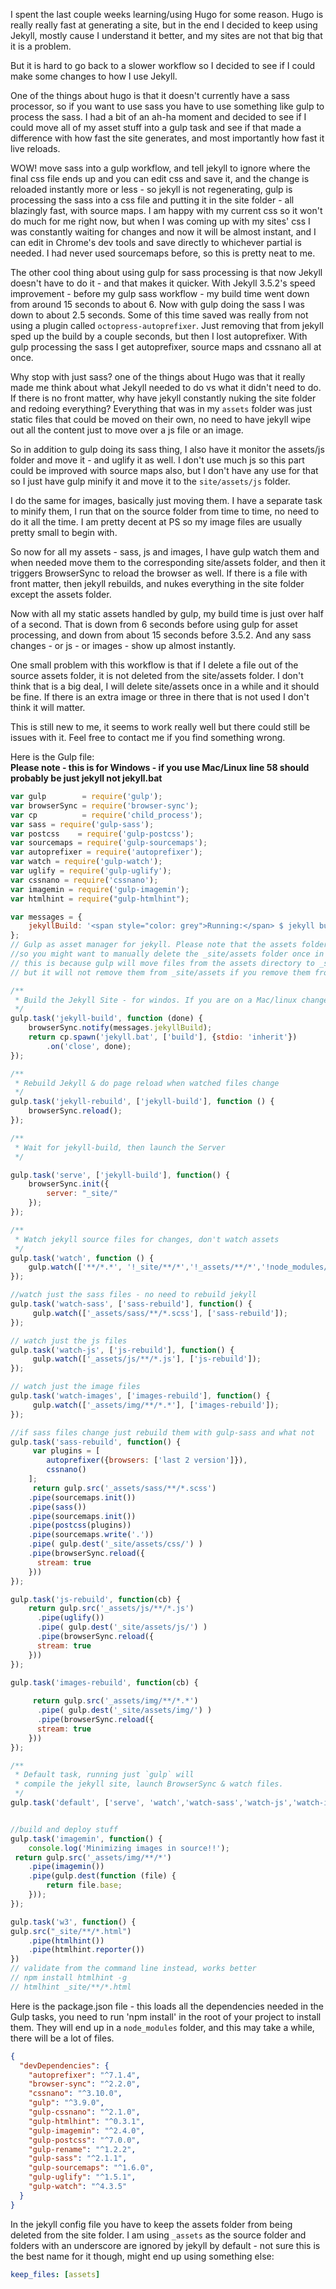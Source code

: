 ---
---

I spent the last couple weeks learning/using Hugo for some reason. Hugo is really really fast at generating a site, but in the end I decided to keep using Jekyll, mostly cause I understand it better, and my sites are not that big that it is a problem.

But it is hard to go back to a slower workflow so I decided to see if I could make some changes to how I use Jekyll.

One of the things about hugo is that it doesn't currently have a sass processor, so if you want to use sass you have to use something like gulp to process the sass. I had a bit of an ah-ha moment and decided to see if I could move all of my asset stuff into a gulp task and see if that made a difference with how fast the site generates, and most importantly how fast it live reloads.

WOW! move sass into a gulp workflow, and tell jekyll to ignore where the final css file ends up and you can edit css and save it, and the change is reloaded instantly more or less - so jekyll is not regenerating, gulp is processing the sass into a css file and putting it in the site folder - all blazingly fast, with source maps. I am happy with my current css so it won't do much for me right now, but when I was coming up with my sites' css I was constantly waiting for changes and now it will be almost instant, and I can edit in Chrome's dev tools and save directly to whichever partial is needed. I had never used sourcemaps before, so this is pretty neat to me.

The other cool thing about using gulp for sass processing is that now Jekyll doesn't have to do it - and that makes it quicker. With Jekyll 3.5.2's speed improvement - before my gulp sass workflow -  my build time went down from around 15 seconds to about 6. Now with gulp doing the sass I was down to about 2.5 seconds. Some of this time saved was really from not using a plugin called `octopress-autoprefixer`. Just removing that from jekyll sped up the build by a couple seconds, but then I lost autoprefixer. With gulp processing the sass I get autoprefixer, source maps and cssnano all at once. 

Why stop with just sass? one of the things about Hugo was that it really made me think about what Jekyll needed to do vs what it didn't need to do. If there is no front matter, why have jekyll constantly nuking the site folder and redoing everything? Everything that was in my `assets` folder was just static files that could be moved on their own, no need to have jekyll wipe out all the content just to move over a js file or an image.

So in addition to gulp doing its sass thing, I also have it monitor the assets/js folder and move it - and uglify it as well. I don't use much js so this part could be improved with source maps also, but I don't have any use for that so I just have gulp minify it and move it to the `site/assets/js` folder.

I do the same for images, basically just moving them. I have a separate task to minify them, I run that on the source folder from time to time, no need to do it all the time. I am pretty decent at PS so my image files are usually pretty small to begin with.

So now for all my assets - sass, js and images, I have gulp watch them and when needed move them to the corresponding site/assets folder, and then it triggers BrowserSync to reload the browser as well. If there is a file with front matter, then jekyll rebuilds, and nukes everything in the site folder except the assets folder.

Now with all my static assets handled by gulp, my build time is just over half of a second. That is down from 6 seconds before using gulp for asset processing, and down from about 15 seconds before 3.5.2. And any sass changes - or js - or images - show up almost instantly.

One small problem with this workflow is that if I delete a file out of the source assets folder, it is not deleted from the site/assets folder.  I don't think that is a big deal, I will delete site/assets once in a while and it should be fine. If there is an extra image or three in there that is not used I don't think it will matter.

This is still new to me, it seems to work really well but there could still be issues with it. Feel free to contact me if you find something wrong.

Here is the Gulp file:  
**Please note - this is for Windows - if you use Mac/Linux line 58 should probably be just jekyll not jekyll.bat**

```js
var gulp        = require('gulp');
var browserSync = require('browser-sync');
var cp          = require('child_process');
var sass = require('gulp-sass');
var postcss    = require('gulp-postcss');
var sourcemaps = require('gulp-sourcemaps');
var autoprefixer = require('autoprefixer');
var watch = require('gulp-watch');
var uglify = require('gulp-uglify');
var cssnano = require('cssnano');
var imagemin = require('gulp-imagemin');
var htmlhint = require("gulp-htmlhint");

var messages = {
    jekyllBuild: '<span style="color: grey">Running:</span> $ jekyll build'
};
// Gulp as asset manager for jekyll. Please note that the assets folder is never cleaned
//so you might want to manually delete the _site/assets folder once in a while.
// this is because gulp will move files from the assets directory to _site/assets,
// but it will not remove them from _site/assets if you remove them from assets.

/**
 * Build the Jekyll Site - for windos. If you are on a Mac/linux change jekyll.bat to just jekyll
 */
gulp.task('jekyll-build', function (done) {
    browserSync.notify(messages.jekyllBuild);
    return cp.spawn('jekyll.bat', ['build'], {stdio: 'inherit'})
        .on('close', done);
});

/**
 * Rebuild Jekyll & do page reload when watched files change
 */
gulp.task('jekyll-rebuild', ['jekyll-build'], function () {
    browserSync.reload();
});

/**
 * Wait for jekyll-build, then launch the Server
 */

gulp.task('serve', ['jekyll-build'], function() {
    browserSync.init({
        server: "_site/"
    });
});

/**
 * Watch jekyll source files for changes, don't watch assets
 */
gulp.task('watch', function () {
    gulp.watch(['**/*.*', '!_site/**/*','!_assets/**/*','!node_modules/**/*','!.sass-cache/**/*' ], ['jekyll-rebuild']);
});

//watch just the sass files - no need to rebuild jekyll
gulp.task('watch-sass', ['sass-rebuild'], function() {
     gulp.watch(['_assets/sass/**/*.scss'], ['sass-rebuild']);
});

// watch just the js files
gulp.task('watch-js', ['js-rebuild'], function() {
     gulp.watch(['_assets/js/**/*.js'], ['js-rebuild']);
});

// watch just the image files
gulp.task('watch-images', ['images-rebuild'], function() {
     gulp.watch(['_assets/img/**/*.*'], ['images-rebuild']);
});

//if sass files change just rebuild them with gulp-sass and what not
gulp.task('sass-rebuild', function() {
     var plugins = [
        autoprefixer({browsers: ['last 2 version']}),
        cssnano()
    ];
     return gulp.src('_assets/sass/**/*.scss')
    .pipe(sourcemaps.init())
    .pipe(sass())
    .pipe(sourcemaps.init())
    .pipe(postcss(plugins))
    .pipe(sourcemaps.write('.'))
    .pipe( gulp.dest('_site/assets/css/') )
    .pipe(browserSync.reload({
      stream: true
    }))
});

gulp.task('js-rebuild', function(cb) {
    return gulp.src('_assets/js/**/*.js')
      .pipe(uglify())
      .pipe( gulp.dest('_site/assets/js/') )
      .pipe(browserSync.reload({
      stream: true
    }))
});

gulp.task('images-rebuild', function(cb) {
   
     return gulp.src('_assets/img/**/*.*')
      .pipe( gulp.dest('_site/assets/img/') )
      .pipe(browserSync.reload({
      stream: true
    }))
});

/**
 * Default task, running just `gulp` will 
 * compile the jekyll site, launch BrowserSync & watch files.
 */
gulp.task('default', ['serve', 'watch','watch-sass','watch-js','watch-images']);


//build and deploy stuff
gulp.task('imagemin', function() {
    console.log('Minimizing images in source!!');
 return gulp.src('_assets/img/**/*')
    .pipe(imagemin())
    .pipe(gulp.dest(function (file) {
        return file.base;
    }));
});

gulp.task('w3', function() {
gulp.src("_site/**/*.html")
    .pipe(htmlhint())
    .pipe(htmlhint.reporter())
})
// validate from the command line instead, works better
// npm install htmlhint -g
// htmlhint _site/**/*.html


```

Here is the package.json file - this loads all the dependencies needed in the Gulp tasks, you need to run 'npm install' in the root of your project to install them. They will end up in a `node_modules` folder, and this may take a while, there will be a lot of files. 

```json
{
  "devDependencies": {
    "autoprefixer": "^7.1.4",
    "browser-sync": "^2.2.0",
    "cssnano": "^3.10.0",
    "gulp": "^3.9.0",
    "gulp-cssnano": "^2.1.0",
    "gulp-htmlhint": "^0.3.1",
    "gulp-imagemin": "^2.4.0",
    "gulp-postcss": "^7.0.0",
    "gulp-rename": "^1.2.2",
    "gulp-sass": "^2.1.1",
    "gulp-sourcemaps": "^1.6.0",
    "gulp-uglify": "^1.5.1",
    "gulp-watch": "^4.3.5"
  }
}

```

In the jekyll config file you have to keep the assets folder from being deleted from the site folder. I am using `_assets` as the source folder and folders with an underscore are ignored by jekyll by default - not sure this is the best name for it though, might end up using something else:

```yaml
keep_files: [assets]   
```
